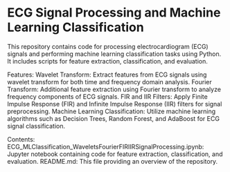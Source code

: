 # ECG Signal Processing and Machine Learning Classification

This repository contains code for processing electrocardiogram (ECG) signals and performing machine learning classification tasks using Python. It includes scripts for feature extraction, classification, and evaluation.

Features:
Wavelet Transform: Extract features from ECG signals using wavelet transform for both time and frequency domain analysis.
Fourier Transform: Additional feature extraction using Fourier transform to analyze frequency components of ECG signals.
FIR and IIR Filters: Apply Finite Impulse Response (FIR) and Infinite Impulse Response (IIR) filters for signal preprocessing.
Machine Learning Classification: Utilize machine learning algorithms such as Decision Trees, Random Forest, and AdaBoost for ECG signal classification.

Contents:
ECG_MLClassification_WaveletsFourierFIRIIRSignalProcessing.ipynb: Jupyter notebook containing code for feature extraction, classification, and evaluation.
README.md: This file providing an overview of the repository.

